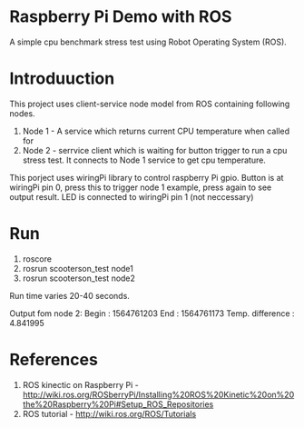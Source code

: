 # Raspberry Pi Demo with ROS
A simple cpu benchmark stress test using Robot Operating System (ROS).

# Introduuction 
This project uses client-service node model from ROS containing following nodes.
1. Node 1 - A service which returns current CPU temperature when called for
2. Node 2 - serrvice client which is waiting for button trigger to run a cpu stress test.
It connects to Node 1 service to get cpu temperature.

This porject uses wiringPi library to control raspberry Pi gpio.
Button is at wiringPi pin 0, press this to trigger node 1 example, press again to see output result.
LED is connected to wiringPi pin 1 (not neccessary)

# Run
1. roscore
2. rosrun scooterson_test node1
2. rosrun scooterson_test node2

Run time varies 20-40 seconds.

Output fom node 2: 
Begin : 1564761203 	 End : 1564761173	 Temp. difference : 4.841995


# References
1. ROS kinectic on Raspberry Pi - http://wiki.ros.org/ROSberryPi/Installing%20ROS%20Kinetic%20on%20the%20Raspberry%20Pi#Setup_ROS_Repositories
2. ROS tutorial - http://wiki.ros.org/ROS/Tutorials
